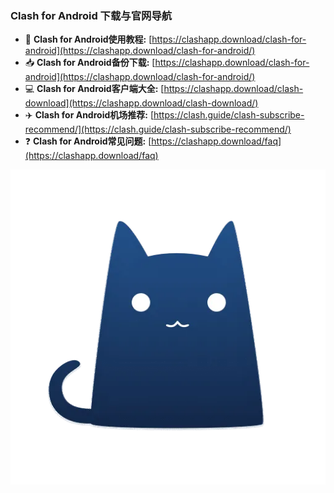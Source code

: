 ### Clash for Android 下载与官网导航

  - 📖 **Clash for Android使用教程:** [https://clashapp.download/clash-for-android](https://clashapp.download/clash-for-android/)
  - 📥 **Clash for Android备份下载:** [https://clashapp.download/clash-for-android](https://clashapp.download/clash-for-android/)
  - 💻 **Clash for Android客户端大全:** [https://clashapp.download/clash-download](https://clashapp.download/clash-download/)
  - ✈️ **Clash for Android机场推荐:** [https://clash.guide/clash-subscribe-recommend/](https://clash.guide/clash-subscribe-recommend/)
  - ❓ **Clash for Android常见问题:** [https://clashapp.download/faq](https://clashapp.download/faq)


![Clash for Android](./images/clash-for-android.webp)
